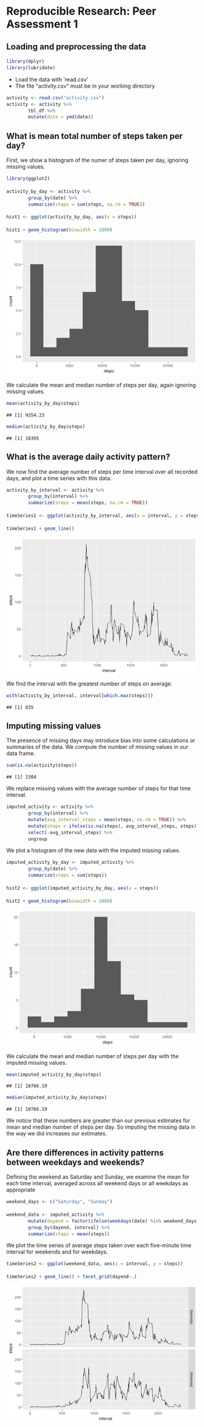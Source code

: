 # Reproducible Research: Peer Assessment 1


## Loading and preprocessing the data


```r
library(dplyr)
library(lubridate)
```

* Load the data with 'read.csv'
* The file "activity.csv" must be in your working directory


```r
activity <- read.csv("activity.csv")
activity <- activity %>%
        tbl_df %>%
        mutate(date = ymd(date))
```

## What is mean total number of steps taken per day?
First, we show a histogram of the numer of steps taken per day, ignoring missing values.


```r
library(ggplot2)

activity_by_day <- activity %>% 
        group_by(date) %>% 
        summarize(steps = sum(steps, na.rm = TRUE))

hist1 <- ggplot(activity_by_day, aes(x = steps))

hist1 + geom_histogram(binwidth = 2000)
```

![](PA1_template_files/figure-html/histByDay-1.png)<!-- -->

We calculate the mean and median number of steps per day, again ignoring missing values.


```r
mean(activity_by_day$steps)
```

```
## [1] 9354.23
```


```r
median(activity_by_day$steps)
```

```
## [1] 10395
```

## What is the average daily activity pattern?
We now find the average number of steps per time interval over all recorded days, and plot a time series with this data.


```r
activity_by_interval <- activity %>% 
        group_by(interval) %>% 
        summarize(steps = mean(steps, na.rm = TRUE))

timeSeries1 <- ggplot(activity_by_interval, aes(x = interval, y = steps))

timeSeries1 + geom_line()
```

![](PA1_template_files/figure-html/timeSeries1-1.png)<!-- -->

We find the interval with the greatest number of steps on average.


```r
with(activity_by_interval, interval[which.max(steps)])
```

```
## [1] 835
```

## Imputing missing values

The presence of missing days may introduce bias into some calculations or summaries of the data. We compute the number of missing values in our data frame.


```r
sum(is.na(activity$steps))
```

```
## [1] 2304
```

We replace missing values with the average number of steps for that time interval.


```r
imputed_activity <- activity %>%
        group_by(interval) %>%
        mutate(avg_interval_steps = mean(steps, na.rm = TRUE)) %>%
        mutate(steps = ifelse(is.na(steps), avg_interval_steps, steps)) %>%
        select(-avg_interval_steps) %>%
        ungroup
```

We plot a histogram of the new data with the imputed missing values.


```r
imputed_activity_by_day <- imputed_activity %>% 
        group_by(date) %>% 
        summarize(steps = sum(steps))

hist2 <- ggplot(imputed_activity_by_day, aes(x = steps))

hist2 + geom_histogram(binwidth = 2000)
```

![](PA1_template_files/figure-html/imputedHistogram-1.png)<!-- -->

We calculate the mean and median number of steps per day with the imputed missing values.


```r
mean(imputed_activity_by_day$steps)
```

```
## [1] 10766.19
```


```r
median(imputed_activity_by_day$steps)
```

```
## [1] 10766.19
```

We notice that these numbers are greater than our previous estimates for mean and median number of steps per day. So imputing the missing data in the way we did increases our estimates. 

## Are there differences in activity patterns between weekdays and weekends?

Defining the weekend as Saturday and Sunday, we examine the mean for each time interval, averaged across all weekend days or all weekdays as appropriate


```r
weekend_days <- c("Saturday", "Sunday")

weekend_data <- imputed_activity %>% 
        mutate(dayend = factor(ifelse(weekdays(date) %in% weekend_days, "Weekend", "Weekday"))) %>%
        group_by(dayend, interval) %>% 
        summarize(steps = mean(steps))
```

We plot the time series of average steps taken over each five-minute time interval for weekends and for weekdays.


```r
timeSeries2 <- ggplot(weekend_data, aes(x = interval, y = steps))

timeSeries2 + geom_line() + facet_grid(dayend~.)
```

![](PA1_template_files/figure-html/plotWeekendVsWeekday-1.png)<!-- -->
